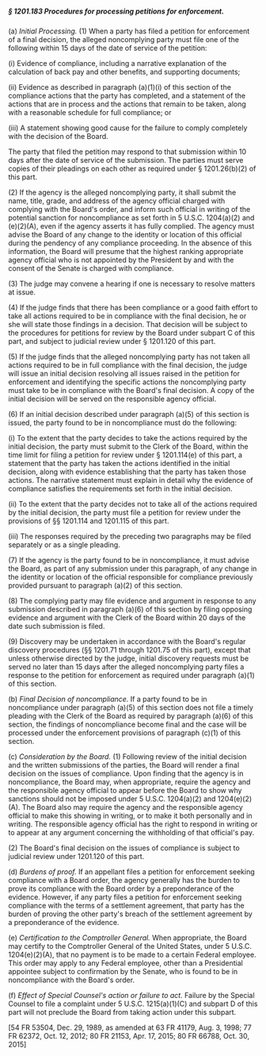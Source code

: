 ##### § 1201.183 Procedures for processing petitions for enforcement. #####

(a) *Initial Processing.* (1) When a party has filed a petition for enforcement of a final decision, the alleged noncomplying party must file one of the following within 15 days of the date of service of the petition:

(i) Evidence of compliance, including a narrative explanation of the calculation of back pay and other benefits, and supporting documents;

(ii) Evidence as described in paragraph (a)(1)(i) of this section of the compliance actions that the party has completed, and a statement of the actions that are in process and the actions that remain to be taken, along with a reasonable schedule for full compliance; or

(iii) A statement showing good cause for the failure to comply completely with the decision of the Board.

The party that filed the petition may respond to that submission within 10 days after the date of service of the submission. The parties must serve copies of their pleadings on each other as required under § 1201.26(b)(2) of this part.

(2) If the agency is the alleged noncomplying party, it shall submit the name, title, grade, and address of the agency official charged with complying with the Board's order, and inform such official in writing of the potential sanction for noncompliance as set forth in 5 U.S.C. 1204(a)(2) and (e)(2)(A), even if the agency asserts it has fully complied. The agency must advise the Board of any change to the identity or location of this official during the pendency of any compliance proceeding. In the absence of this information, the Board will presume that the highest ranking appropriate agency official who is not appointed by the President by and with the consent of the Senate is charged with compliance.

(3) The judge may convene a hearing if one is necessary to resolve matters at issue.

(4) If the judge finds that there has been compliance or a good faith effort to take all actions required to be in compliance with the final decision, he or she will state those findings in a decision. That decision will be subject to the procedures for petitions for review by the Board under subpart C of this part, and subject to judicial review under § 1201.120 of this part.

(5) If the judge finds that the alleged noncomplying party has not taken all actions required to be in full compliance with the final decision, the judge will issue an initial decision resolving all issues raised in the petition for enforcement and identifying the specific actions the noncomplying party must take to be in compliance with the Board's final decision. A copy of the initial decision will be served on the responsible agency official.

(6) If an initial decision described under paragraph (a)(5) of this section is issued, the party found to be in noncompliance must do the following:

(i) To the extent that the party decides to take the actions required by the initial decision, the party must submit to the Clerk of the Board, within the time limit for filing a petition for review under § 1201.114(e) of this part, a statement that the party has taken the actions identified in the initial decision, along with evidence establishing that the party has taken those actions. The narrative statement must explain in detail why the evidence of compliance satisfies the requirements set forth in the initial decision.

(ii) To the extent that the party decides not to take all of the actions required by the initial decision, the party must file a petition for review under the provisions of §§ 1201.114 and 1201.115 of this part.

(iii) The responses required by the preceding two paragraphs may be filed separately or as a single pleading.

(7) If the agency is the party found to be in noncompliance, it must advise the Board, as part of any submission under this paragraph, of any change in the identity or location of the official responsible for compliance previously provided pursuant to paragraph (a)(2) of this section.

(8) The complying party may file evidence and argument in response to any submission described in paragraph (a)(6) of this section by filing opposing evidence and argument with the Clerk of the Board within 20 days of the date such submission is filed.

(9) Discovery may be undertaken in accordance with the Board's regular discovery procedures (§§ 1201.71 through 1201.75 of this part), except that unless otherwise directed by the judge, initial discovery requests must be served no later than 15 days after the alleged noncomplying party files a response to the petition for enforcement as required under paragraph (a)(1) of this section.

(b) *Final Decision of noncompliance.* If a party found to be in noncompliance under paragraph (a)(5) of this section does not file a timely pleading with the Clerk of the Board as required by paragraph (a)(6) of this section, the findings of noncompliance become final and the case will be processed under the enforcement provisions of paragraph (c)(1) of this section.

(c) *Consideration by the Board.* (1) Following review of the initial decision and the written submissions of the parties, the Board will render a final decision on the issues of compliance. Upon finding that the agency is in noncompliance, the Board may, when appropriate, require the agency and the responsible agency official to appear before the Board to show why sanctions should not be imposed under 5 U.S.C. 1204(a)(2) and 1204(e)(2)(A). The Board also may require the agency and the responsible agency official to make this showing in writing, or to make it both personally and in writing. The responsible agency official has the right to respond in writing or to appear at any argument concerning the withholding of that official's pay.

(2) The Board's final decision on the issues of compliance is subject to judicial review under 1201.120 of this part.

(d) *Burdens of proof.* If an appellant files a petition for enforcement seeking compliance with a Board order, the agency generally has the burden to prove its compliance with the Board order by a preponderance of the evidence. However, if any party files a petition for enforcement seeking compliance with the terms of a settlement agreement, that party has the burden of proving the other party's breach of the settlement agreement by a preponderance of the evidence.

(e) *Certification to the Comptroller General.* When appropriate, the Board may certify to the Comptroller General of the United States, under 5 U.S.C. 1204(e)(2)(A), that no payment is to be made to a certain Federal employee. This order may apply to any Federal employee, other than a Presidential appointee subject to confirmation by the Senate, who is found to be in noncompliance with the Board's order.

(f) *Effect of Special Counsel's action or failure to act.* Failure by the Special Counsel to file a complaint under 5 U.S.C. 1215(a)(1)(C) and subpart D of this part will not preclude the Board from taking action under this subpart.

[54 FR 53504, Dec. 29, 1989, as amended at 63 FR 41179, Aug. 3, 1998; 77 FR 62372, Oct. 12, 2012; 80 FR 21153, Apr. 17, 2015; 80 FR 66788, Oct. 30, 2015]